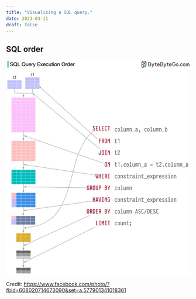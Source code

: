 ```yaml
---
title: "Visualizing a SQL query."
date: 2023-03-11
draft: false
---
```


## SQL order
![MarineGEO circle logo](img/335100958_1129940814339648_1076177281274596124_n.jpeg "MarineGEO logo")

Credit: https://www.facebook.com/photo/?fbid=608020714673090&set=a.577901341018361